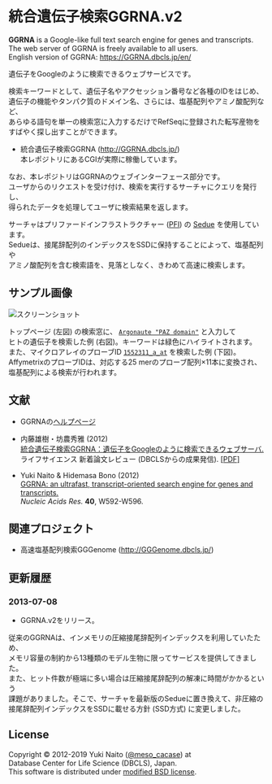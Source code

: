 統合遺伝子検索GGRNA.v2
======================

**GGRNA** is a Google-like full text search engine for genes and transcripts.  
The web server of GGRNA is freely available to all users.  
English version of GGRNA: https://GGRNA.dbcls.jp/en/

遺伝子をGoogleのように検索できるウェブサービスです。

検索キーワードとして、遺伝子名やアクセッション番号など各種のIDをはじめ、  
遺伝子の機能やタンパク質のドメイン名、さらには、塩基配列やアミノ酸配列など、  
あらゆる語句を単一の検索窓に入力するだけでRefSeqに登録された転写産物を  
すばやく探し出すことができます。

+ 統合遺伝子検索GGRNA (http://GGRNA.dbcls.jp/)  
  本レポジトリにあるCGIが実際に稼働しています。

なお、本レポジトリはGGRNAのウェブインターフェース部分です。  
ユーザからのリクエストを受け付け、検索を実行するサーチャにクエリを発行し、  
得られたデータを処理してユーザに検索結果を返します。  

サーチャはプリファードインフラストラクチャー
([PFI](http://preferred.jp/)) の
[Sedue](http://preferred.jp/product/sedue/) を使用しています。  
Sedueは、接尾辞配列のインデックスをSSDに保持することによって、塩基配列や  
アミノ酸配列を含む検索語を、見落としなく、きわめて高速に検索します。


サンプル画像
-----

![スクリーンショット](http://data.dbcls.jp/~meso/img/GGRNA.v2.jpg
"GGRNAスクリーンショット")

トップページ (左図) の検索窓に、
[```Argonaute "PAZ domain"```](http://GGRNA.dbcls.jp/hs/Argonaute+%22PAZ+domain%22)
と入力して  
ヒトの遺伝子を検索した例 (右図)。キーワードは緑色にハイライトされます。  
また、マイクロアレイのプローブID
[```1552311_a_at```](http://GGRNA.dbcls.jp/1552311_a_at)
を検索した例 (下図)。  
AffymetrixのプローブIDは、対応する25 merのプローブ配列×11本に変換され、  
塩基配列による検索が行われます。


文献
--------

+ GGRNAの[ヘルプページ](http://GGRNA.dbcls.jp/help.html)

+ 内藤雄樹・坊農秀雅 (2012)  
[統合遺伝子検索GGRNA：遺伝子をGoogleのように検索できるウェブサーバ.](http://first.lifesciencedb.jp/from_dbcls/e0001)  
ライフサイエンス 新着論文レビュー (DBCLSからの成果発信).
[ [PDF] ](https://data.dbcls.jp/~meso/meme/wp-content/uploads/2012/06/GGRNAreviewJ1.pdf)

+ Yuki Naito & Hidemasa Bono (2012)  
[GGRNA: an ultrafast, transcript-oriented search engine 
for genes and transcripts.](http://nar.oxfordjournals.org/content/40/W1/W592.full)  
*Nucleic Acids Res.* **40**, W592-W596.


関連プロジェクト
--------

+ 高速塩基配列検索GGGenome (http://GGGenome.dbcls.jp/)


更新履歴
--------

### 2013-07-08 ###

+ GGRNA.v2をリリース。

従来のGGRNAは、インメモリの圧縮接尾辞配列インデックスを利用していたため、  
メモリ容量の制約から13種類のモデル生物に限ってサービスを提供してきました。  
また、ヒット件数が極端に多い場合は圧縮接尾辞配列の解凍に時間がかかるという  
課題がありました。そこで、サーチャを最新版のSedueに置き換えて、非圧縮の  
接尾辞配列インデックスをSSDに載せる方針 (SSD方式) に変更しました。


License
--------

Copyright &copy; 2012-2019 Yuki Naito
 ([@meso_cacase](http://twitter.com/meso_cacase)) at  
Database Center for Life Science (DBCLS), Japan.  
This software is distributed under
[modified BSD license](http://www.opensource.org/licenses/bsd-license.php).
